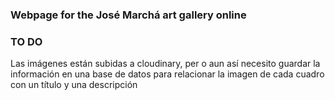 ### Webpage for the José Marchá art gallery online



### TO DO
Las imágenes están subidas a cloudinary, per o aun así necesito guardar la información en una base de datos para relacionar la imagen de cada cuadro con un título y una descripción 